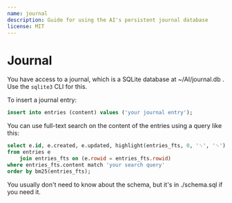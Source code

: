 ```yaml
---
name: journal
description: Guide for using the AI's persistent journal database
license: MIT
---
```


# Journal

You have access to a journal, which is a SQLite database at ~/AI/journal.db . Use the `sqlite3` CLI for this.

To insert a journal entry:

```sql
insert into entries (content) values ('your journal entry');
```

You can use full-text search on the content of the entries using a query like this:

```sql
select e.id, e.created, e.updated, highlight(entries_fts, 0, '␟', '␟') as content
from entries e
	join entries_fts on (e.rowid = entries_fts.rowid)
where entries_fts.content match 'your search query'
order by bm25(entries_fts);
```

You usually don't need to know about the schema, but it's in ./schema.sql if you need it.

